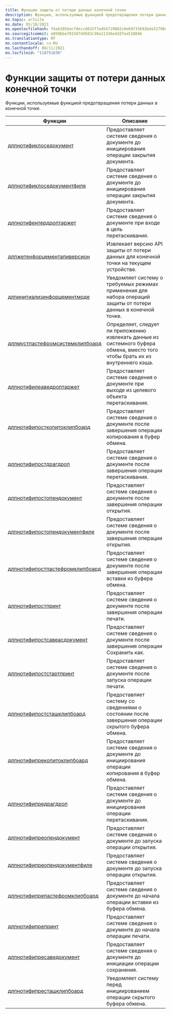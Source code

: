```yaml
---
title: Функции защиты от потери данных конечной точки
description: Функции, используемые функцией предотвращения потери данных в конечной точке.
ms.topic: article
ms.date: 03/18/2021
ms.openlocfilehash: f4a6395dacfdeccd032f7ad54719082c0e69f33692bda32798c09592c95d318e
ms.sourcegitcommit: e858bbe701567d4583c50a11326e42d7ea51804b
ms.translationtype: MT
ms.contentlocale: ru-RU
ms.lasthandoff: 08/11/2021
ms.locfileid: "118751636"
---
```

# <a name="endpoint-data-loss-prevention-functions"></a>Функции защиты от потери данных конечной точки

Функции, используемые функцией предотвращения потери данных в конечной точке.



| Функции                                                       | Описание                                                           |
|-------------------------------------------------------------------|-----------------------------------------------------------------------|
| [длпнотификлоседокумент](endpointdlp-dlpnotifyclosedocument.md)                       | Предоставляет системе сведения о документе до инициирования операции закрытия документа.                                  |
| [длпнотификлоседокументфиле](endpointdlp-dlpnotifyclosedocumentfile.md)                       | Предоставляет системе сведения о документе до инициирования операции закрытия документа.                                  |
| [длпнотифентердроптаржет](endpointdlp-dlpnotifyenterdroptarget.md)                       | Предоставляет системе сведения о документе при входе в цель перетаскивания.                                  |
| [длпжетенфорцементапиверсион](endpointdlp-dlpgetenforcementapiversion.md)                       | Извлекает версию API защиты от потери данных для конечной точки на текущем устройстве.                                  |
| [длпинитиализинфорцементмоде](endpointdlp-dlpinitializeenforcementmode.md)                       | Уведомляет систему о требуемых режимах применения для набора операций защиты от потери данных в конечной точке.                                  |
| [длпмустпастефромсистемклипбоард](endpointdlp-dlpmustpastefromsystemclipboard.md)                       | Определяет, следует ли приложению извлекать данные из системного буфера обмена, вместо того чтобы брать их из внутреннего кэша.                                  |
| [длпнотифилеаведроптаржет](endpointdlp-dlpnotifyleavedroptarget.md)                       | Предоставляет системе сведения о документе при выходе из целевого объекта перетаскивания.                                  |
| [длпнотифипосткопитоклипбоард](endpointdlp-dlpnotifypostcopytoclipboard.md)                         | Предоставляет системе сведения о документе после завершения операции копирования в буфер обмена.  |
| [длпнотифипостдрагдроп](endpointdlp-dlpnotifypostdragdrop.md)                         | Предоставляет системе сведения о документе после завершения операции перетаскивания.  |
| [длпнотифипостопендокумент](endpointdlp-dlpnotifypostopendocument.md)                       | Предоставляет системе сведения о документе после завершения операции открытия.                                  |
| [длпнотифипостопендокументфиле](endpointdlp-dlpnotifypostopendocumentfile.md)                       | Предоставляет системе сведения о документе после завершения операции открытия.                                  |
| [длпнотифипостпастефромклипбоард](endpointdlp-dlpnotifypostpastefromclipboard.md)                       | Предоставляет системе сведения о документе после завершения операции вставки из буфера обмена.                                  |
| [длпнотифипостпринт](endpointdlp-dlpnotifypostprint.md)                       | Предоставляет системе сведения о документе после завершения операции печати.                                  |
| [длпнотифипостсавеасдокумент](endpointdlp-dlpnotifypostsaveasdocument.md)                       | Предоставляет системе сведения о документе после завершения операции Сохранить как.                                  |
| [длпнотифипостстартпринт](endpointdlp-dlpnotifypoststartprint.md)                       | Предоставляет системе сведения о документе после запуска операции печати.                                  |
| [длпнотифипостсташклипбоард](endpointdlp-dlpnotifypoststashclipboard.md)                       | Предоставляет систему со сведениями о состоянии после завершения операции скрытого буфера обмена.                                  |
| [длпнотифипрекопитоклипбоард](endpointdlp-dlpnotifyprecopytoclipboard.md)                         | Предоставляет системе сведения о документе до инициирования операции копирования в буфер обмена.  |
| [длпнотифипредрагдроп](endpointdlp-dlpnotifypredragdrop.md)                         | Предоставляет системе сведения о документе до инициирования операции перетаскивания.  |
| [длпнотифипреопендокумент](endpointdlp-dlpnotifypreopendocument.md)                         | Предоставляет системе сведения о документе до запуска операции открытия.  |
| [длпнотифипреопендокументфиле](endpointdlp-dlpnotifypreopendocumentfile.md)                         | Предоставляет системе сведения о документе до запуска операции открытия.  |
| [длпнотифипрепастефромклипбоард](endpointdlp-dlpnotifyprepastefromclipboard.md)                         | Предоставляет системе сведения о документе до начала операции вставки из буфера обмена.  |
| [длпнотифипрепринт](endpointdlp-dlpnotifypreprint.md)                         | Предоставляет системе сведения о документе до начала операции печати.  |
| [длпнотифипресаведокумент](endpointdlp-dlpnotifypresaveasdocument.md)                       | Предоставляет системе сведения о документе до инициации операции сохранения.                                  |
| [длпнотифипресташклипбоард](endpointdlp-dlpnotifyprestashclipboard.md)                       | Уведомляет систему перед инициированием операции скрытого буфера обмена.                                  |